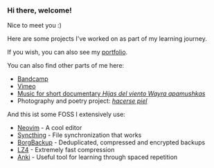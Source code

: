 ### Hi there, welcome! 

Nice to meet you :) 

Here are some projects I've worked on as part of my learning journey. 

If you wish, you can also see my [portfolio](https://tomasproanop.github.io).

You can also find other parts of me here: 

- [Bandcamp](https://tomasproano.bandcamp.com)
- [Vimeo](https://vimeo.com/tomasproano)
- [Music for short documentary *Hijas del viento Wayra apamushkas*](https://www.youtube.com/watch?v=-2Zx_ZJ9HQEs)
- Photography and poetry project: [*hacerse piel*](https://tomasproanop.github.io/hacerse-piel)

And this ist some FOSS I extensively use:

- [Neovim](https://github.com/neovim/neovim) - A cool editor
- [Syncthing](https://github.com/syncthing/syncthing) -  File synchronization that works
- [BorgBackup](https://github.com/borgbackup/borg) - Deduplicated, compressed and encrypted backups
- [LZ4](https://github.com/lz4/lz4) -  Extremely fast compression
- [Anki](https://github.com/ankitects/anki) - Useful tool for learning through spaced repetition
